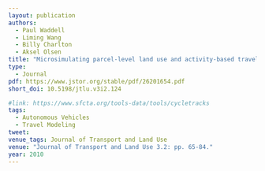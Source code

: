 ```yaml
---
layout: publication
authors:
  - Paul Waddell
  - Liming Wang
  - Billy Charlton
  - Aksel Olsen
title: "Microsimulating parcel-level land use and activity-based travel: Development of a prototype application in San Francisco"
type:
  - Journal
pdf: https://www.jstor.org/stable/pdf/26201654.pdf
short_doi: 10.5198/jtlu.v3i2.124

#link: https://www.sfcta.org/tools-data/tools/cycletracks
tags:
  - Autonomous Vehicles
  - Travel Modeling
tweet:
venue_tags: Journal of Transport and Land Use
venue: "Journal of Transport and Land Use 3.2: pp. 65-84."
year: 2010
---
```

